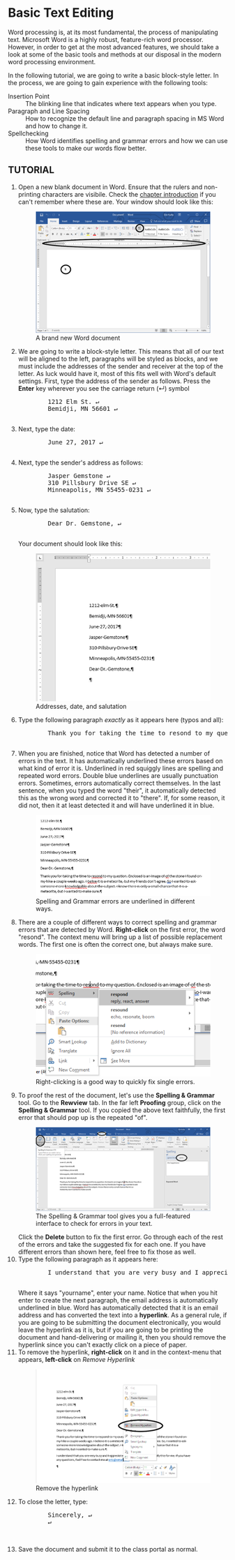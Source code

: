 # Basic Text Editing

Word processing is, at its most fundamental, the process of manipulating text. Microsoft Word is a highly robust, feature-rich word processor. However, in order to get at the most advanced features, we should take a look at some of the basic tools and methods at our disposal in the modern word processing environment.

In the following tutorial, we are going to write a basic block-style letter. In the process, we are going to gain experience with the following tools:

<dl>
    <dt>Insertion Point</dt>
    <dd>The blinking line that indicates where text appears when you type.</dd>
    <dt>Paragraph and Line Spacing</dt>
    <dd>How to recognize the default line and paragraph spacing in MS Word and how to change it.</dd>
    <dt>Spellchecking</dt>
    <dd>How Word identifies spelling and grammar errors and how we can use these tools to make our words flow better.</dd>
</dl>

## TUTORIAL

<ol>
    <li>
        Open a new blank document in Word. Ensure that the rulers and non-printing characters are visibile. Check the <a href="introduction.md">chapter introduction</a> if you can't remember where these are. Your window should look like this:
        <figure>
            <img src="images/tutorial2/1.png" alt="New File">
            <figcaption>A brand new Word document</figcaption>
        </figure>
    </li>
    <li>
        We are going to write a block-style letter. This means that all of our text will be aligned to the left, paragraphs will be styled as blocks, and we must include the addresses of the sender and receiver at the top of the letter. As luck would have it, most of this fits well with Word's default settings. First, type the address of the sender as follows. Press the <strong>Enter</strong> key wherever you see the carriage return (&crarr;) symbol
        <pre>
        1212 Elm St. &crarr;
        Bemidji, MN 56601 &crarr;
        </pre>
    </li>
    <li>
        Next, type the date:
        <pre>
        June 27, 2017 &crarr;
        </pre>
    </li>
    <li>
        Next, type the sender's address as follows:
        <pre>
        Jasper Gemstone &crarr;
        310 Pillsbury Drive SE &crarr;
        Minneapolis, MN 55455-0231 &crarr;
        </pre>
    </li>
    <li>
        Now, type the salutation:
        <pre>
        Dear Dr. Gemstone, &crarr;
        </pre>
        Your document should look like this:
        <figure>
            <img src="images/tutorial2/2.png" alt="in progress 1">
            <figcaption>Addresses, date, and salutation</figcaption>
        </figure>
    </li>
    <li>
        Type the following paragraph <em>exactly</em> as it appears here (typos and all):
        <pre>
        Thank you for taking the time to resond to my question. Enclosed is an image of of the stone I found on my hike a couple weeks ago. I belive it is a meteorite, but my friends don't agree. So I wanted to ask someone more knowledgable about the subject. I know their is only a small chance that it is a meteorite, but I wanted to make sure. &crarr;
        </pre>
    </li>
    <li>
        When you are finished, notice that Word has detected a number of errors in the text. It has automatically underlined these errors based on what kind of error it is. Underlined in red squiggly lines are spelling and repeated word errors. Double blue underlines are usually punctuation errors. Sometimes, errors automatically correct themselves. In the last sentence, when you typed the word "their", it automatically detected this as the wrong word and corrected it to "there". If, for some reason, it did not, then it at least detected it and will have underlined it in blue.
        <figure>
            <img src="images/tutorial2/3.png" alt="errors">
            <figcaption>Spelling and Grammar errors are underlined in different ways.</figcaption>
        </figure>
    </li>
    <li>
        There are a couple of different ways to correct spelling and grammar errors that are detected by Word. <strong>Right-click</strong> on the first error, the word "resond". The context menu will bring up a list of possible replacement words. The first one is often the correct one, but always make sure.
        <figure>
            <img src="images/tutorial2/4.png" alt="right-click correct">
            <figcaption>Right-clicking is a good way to quickly fix single errors.</figcaption>
        </figure>
    </li>
    <li>
        To proof the rest of the document, let's use the <strong>Spelling & Grammar</strong> tool. Go to the <strong>Rewview</strong> tab. In the far left <strong>Proofing</strong> group, click on the <strong>Spelling & Grammar</strong> tool. If you copied the above text faithfully, the first error that should pop up is the repeated "of".
        <figure>
            <img src="images/tutorial2/5.png" alt="spelling and grammar">
            <figcaption>The Spelling & Grammar tool gives you a full-featured interface to check for errors in your text.</figcaption>
        </figure>
        Click the <strong>Delete</strong> button to fix the first error. Go through each of the rest of the errors and take the suggested fix for each one. If you have different errors than shown here, feel free to fix those as well.
    </li>
    <li>
        Type the following paragraph as it appears here:
        <pre>
        I understand that you are very busy and I appreciate you taking the time to verify this for me. If you have any questions, feel free to contact me at <yourname>@email.com. &crarr;
        </pre>
        Where it says "yourname", enter your name. Notice that when you hit enter to create the next paragraph, the email address is automatically underlined in blue. Word has automatically detected that it is an email address and has converted the text into a <strong>hyperlink</strong>. As a general rule, if you are going to be submitting the document electronically, you would leave the hyperlink as it is, but if you are going to be printing the document and hand-delivering or mailing it, then you should remove the hyperlink since you can't exactly click on a piece of paper.
    </li>
    <li>
        To remove the hyperlink, <strong>right-click</strong> on it and in the context-menu that appears, <strong>left-click</strong> on <em>Remove Hyperlink</em>
        <figure>
            <img src="images/tutorial2/6.png" alt="Remove hyperlink">
            <figcaption>Remove the hyperlink</figcaption>
        </figure>
    </li>
    <li>
        To close the letter, type:
        <pre>
        Sincerely, &crarr;
        &crarr;
        <your name>
        </pre>
    </li>
    <li>
    Save the document and submit it to the class portal as normal.
    </li>
</ol>
